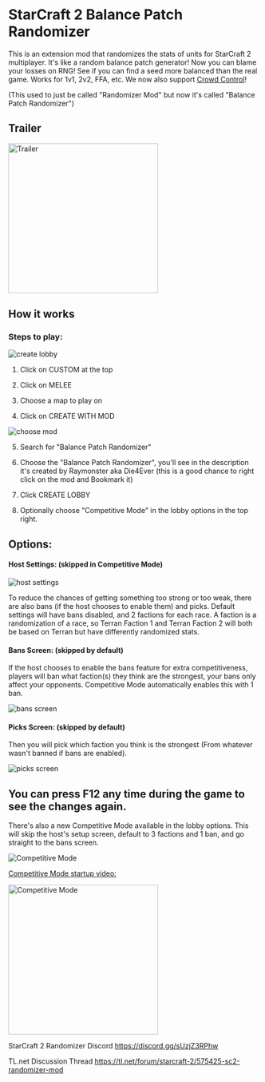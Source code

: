 # StarCraft 2 Balance Patch Randomizer

This is an extension mod that randomizes the stats of units for StarCraft 2 multiplayer. It's like a random balance patch generator! Now you can blame your losses on RNG! See if you can find a seed more balanced than the real game. Works for 1v1, 2v2, FFA, etc. We now also support [Crowd Control](https://crowdcontrol.live/guides/SC2Randomizer)!

(This used to just be called "Randomizer Mod" but now it's called "Balance Patch Randomizer")

## Trailer

<a href="https://www.youtube.com/watch?v=gb_XERKBfJE&list=PLZIQTa_kwZhBksj7UzcahPiRaHk87fWch&index=3" target="_blank">
<img src="https://img.youtube.com/vi/gb_XERKBfJE/0.jpg" alt="Trailer" height="300"/></a>

## How it works

### Steps to play:

![create lobby](https://user-images.githubusercontent.com/30947252/230750695-11308077-c0b7-404a-a617-d33e2d1602f6.png)

1. Click on CUSTOM at the top

2. Click on MELEE

3. Choose a map to play on

4. Click on CREATE WITH MOD

![choose mod](https://user-images.githubusercontent.com/30947252/230750614-3766e4f1-26c3-4ec6-9bea-2ddcadcdab3f.png)

5. Search for "Balance Patch Randomizer"

6. Choose the "Balance Patch Randomizer", you'll see in the description it's created by Raymonster aka Die4Ever (this is a good chance to right click on the mod and Bookmark it)

7. Click CREATE LOBBY

8. Optionally choose "Competitive Mode" in the lobby options in the top right.

## Options:

#### Host Settings: (skipped in Competitive Mode)
![host settings](https://i.imgur.com/Nm9d8zl.png)

To reduce the chances of getting something too strong or too weak, there are also bans (if the host chooses to enable them) and picks. Default settings will have bans disabled, and 2 factions for each race. A faction is a randomization of a race, so Terran Faction 1 and Terran Faction 2 will both be based on Terran but have differently randomized stats.

#### Bans Screen: (skipped by default)

If the host chooses to enable the bans feature for extra competitiveness, players will ban what faction(s) they think are the strongest, your bans only affect your opponents. Competitive Mode automatically enables this with 1 ban.

![bans screen](https://i.imgur.com/B7NIeRS.png)

#### Picks Screen: (skipped by default)

Then you will pick which faction you think is the strongest (From whatever wasn't banned if bans are enabled).

![picks screen](https://i.imgur.com/iJsTWe2.png)

## You can press F12 any time during the game to see the changes again.

There's also a new Competitive Mode available in the lobby options. This will skip the host's setup screen, default to 3 factions and 1 ban, and go straight to the bans screen.

![Competitive Mode](https://user-images.githubusercontent.com/30947252/226123788-06e27243-d007-43bb-b0a5-3ff6ae6bcba2.png)

[Competitive Mode startup video:](https://youtu.be/IW71ie90UOE)

<a href="https://youtu.be/IW71ie90UOE" target="_blank">
<img src="https://img.youtube.com/vi/IW71ie90UOE/0.jpg" alt="Competitive Mode" height="300"/></a>

StarCraft 2 Randomizer Discord https://discord.gg/sUzjZ3RPhw

TL.net Discussion Thread https://tl.net/forum/starcraft-2/575425-sc2-randomizer-mod
